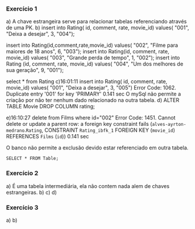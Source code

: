 ### Exercício 1

a) A chave estrangeira serve para relacionar tabelas referenciando através de uma PK.
b)
insert into Rating( id, comment, rate, movie_id)
values(
"001",
"Deixa a desejar",
3,
"004");

insert into Rating(id,comment,rate,movie_id)
values(
"002",
"Filme para maiores de 18 anos",
6,
"003");
insert into Rating(id, comment, rate, movie_id)
values(
"003",
"Grande perda de tempo",
1,
"002");
insert into Rating (id, comment, rate, movie_id)
values(
"004",
"Um dos melhores de sua geração",
9,
"001");

select \* from Rating
c)16:01:11 insert into Rating( id, comment, rate, movie_id) values( "001", "Deixa a desejar", 3, "005") Error Code: 1062. Duplicate entry '001' for key 'PRIMARY' 0.141 sec
O mySql não permite a criação por não ter nenhum dado relacionado na outra tabela.
d) ALTER TABLE Movie DROP COLUMN rating;

e)16:10:27 delete from Films where id="002" Error Code: 1451. Cannot delete or update a parent row: a foreign key constraint fails (`alves-ayrton-medrano`.`Rating`, CONSTRAINT `Rating_ibfk_1` FOREIGN KEY (`movie_id`) REFERENCES `Films` (`id`)) 0.141 sec

O banco não permite a exclusão devido estar referenciado em outra tabela.

```
SELECT * FROM Table;
```

### Exercício 2

a) É uma tabela intermediária, ela não contem nada alem de chaves estrangeiras.
b)
c)
d)

### Exercício 3

a)
b)
